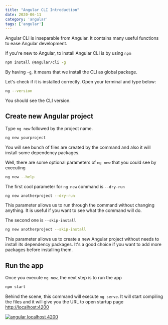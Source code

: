 ```yaml
---
title: "Angular CLI Introduction"
date: 2020-06-11
category: 'angular'
tags: ['angular']
---
```


Angular CLI is inseparable from Angular. It contains many useful functions to ease Angular development. 

If you're new to Angular, to install Angular CLI is by using `npm`

```bash
npm install @angular/cli -g
```

By having `-g`, it means that we install the CLI as global package. 

Let's check if it is installed correctly. Open your terminal and type below:

```bash
ng --version
```

You should see the CLI version. 

## Create new Angular project

Type `ng new` followed by the project name. 

```bash
ng new yourproject
```

You will see bunch of files are created by the command and also it will install
some dependency packages. 

Well, there are some optional parameters of `ng new` that you could see by executing

```bash
ng new --help
```

The first cool parameter for `ng new` command is `--dry-run`

```bash
ng new anotherproject --dry-run
```

This parameter allows us to run through the command without changing anything. 
It is useful if you want to see what the command will do. 

The second one is `--skip-install`

```bash
ng new anotherproject --skip-install
```

This parameter allows us to create a new Angular project without needs to install
its dependency packages. It's a good choice if you want to add more packages before installing them.

## Run the app

Once you execute `ng new`, the next step is to run the app

```bash
npm start
```

Behind the scene, this command will execute `ng serve`. 
It will start compiling the files and it will give you the URL to open startup page [http://localhost:4200](http://localhost:4200)

[![angular localhost 4200](/images/2020/angular-localhost-4200.jpg)](/images/2020/angular-localhost-4200.jpg "Angular startup page")



